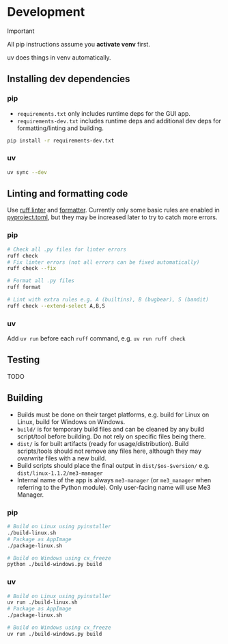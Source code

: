 # Development

> [!IMPORTANT]
> All pip instructions assume you **activate venv** first.

uv does things in venv automatically.

## Installing dev dependencies

### pip

- `requirements.txt` only includes runtime deps for the GUI app.
- `requirements-dev.txt` includes runtime deps and additional dev deps for formatting/linting and building.

```sh
pip install -r requirements-dev.txt
```

### uv

```sh
uv sync --dev
```

## Linting and formatting code

Use [ruff linter](https://docs.astral.sh/ruff/linter/) and [formatter](https://docs.astral.sh/ruff/formatter/). Currently only some basic rules are enabled in [pyproject.toml](pyproject.toml), but they may be increased later to try to catch more errors.

### pip

```sh
# Check all .py files for linter errors
ruff check
# Fix linter errors (not all errors can be fixed automatically)
ruff check --fix

# Format all .py files
ruff format

# Lint with extra rules e.g. A (builtins), B (bugbear), S (bandit)
ruff check --extend-select A,B,S
```

### uv

Add `uv run` before each `ruff` command, e.g. `uv run ruff check`

## Testing

TODO

## Building

- Builds must be done on their target platforms, e.g. build for Linux on Linux, build for Windows on Windows.
- `build/` is for temporary build files and can be cleaned by any build script/tool before building. Do not rely on specific files being there.
- `dist/` is for built artifacts (ready for usage/distribution). Build scripts/tools should not remove any files here, although they may _overwrite_ files with a new build.
- Build scripts should place the final output in `dist/$os-$version/` e.g. `dist/linux-1.1.2/me3-manager`
- Internal name of the app is always `me3-manager` (or `me3_manager` when referring to the Python module). Only user-facing name will use Me3 Manager.

### pip

```sh
# Build on Linux using pyinstaller
./build-linux.sh
# Package as AppImage
./package-linux.sh

# Build on Windows using cx_freeze
python ./build-windows.py build
```

### uv

```sh
# Build on Linux using pyinstaller
uv run ./build-linux.sh
# Package as AppImage
./package-linux.sh

# Build on Windows using cx_freeze
uv run ./build-windows.py build
```
